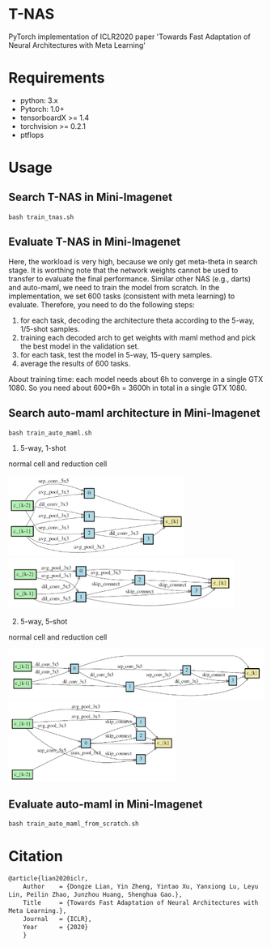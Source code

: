# T-NAS

PyTorch implementation  of ICLR2020 paper 'Towards Fast Adaptation of Neural Architectures with Meta Learning'

# Requirements
- python: 3.x
- Pytorch: 1.0+
- tensorboardX >= 1.4
- torchvision >= 0.2.1
- ptflops


# Usage
## Search T-NAS in Mini-Imagenet
    bash train_tnas.sh
    
    
## Evaluate T-NAS in Mini-Imagenet
   Here, the workload is very high, because we only get meta-theta in search stage. It is worthing note that the network weights cannot
   be used to transfer to evaluate the final performance. Similar other NAS (e.g., darts) and auto-maml, we need to train the model from 
   scratch. In the implementation, we set 600 tasks (consistent with meta learning) to evaluate. Therefore, you need to do the following steps:
   1) for each task, decoding the architecture theta according to the 5-way, 1/5-shot samples.
   2) training each decoded arch to get weights with maml method and pick the best model in the validation set.
   3) for each task, test the model in 5-way, 15-query samples.
   4) average the results of 600 tasks. 
   
   About training time: each model needs about 6h to converge in a single GTX 1080. So you need about 600*6h = 3600h in total in a single GTX 1080.
   
    
## Search auto-maml architecture in Mini-Imagenet
    bash train_auto_maml.sh
    
1. 5-way, 1-shot

normal cell and reduction cell

<p float="center">
    <img src='images/normal_5way_1shot.jpg' height="160"/>
    <img src='images/reduction_5way_1shot.jpg' height="100"/>
</p>


2. 5-way, 5-shot

normal cell and reduction cell

<p float="center">
    <img src='images/normal_5way_5shot.jpg' height="100"/>
    <img src='images/reduction_5way_5shot.jpg' height="160"/>
</p>



## Evaluate auto-maml in Mini-Imagenet
    bash train_auto_maml_from_scratch.sh



# Citation

```
@article{lian2020iclr,
    Author    = {Dongze Lian, Yin Zheng, Yintao Xu, Yanxiong Lu, Leyu Lin, Peilin Zhao, Junzhou Huang, Shenghua Gao.},
    Title     = {Towards Fast Adaptation of Neural Architectures with Meta Learning.},
    Journal   = {ICLR},
    Year      = {2020}
    }
```